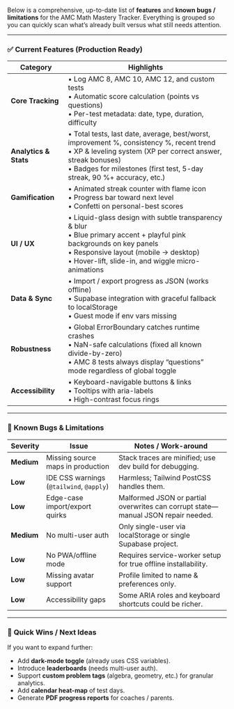 Below is a comprehensive, up-to-date list of **features** and **known bugs / limitations** for the AMC Math Mastery Tracker. Everything is grouped so you can quickly scan what’s already built versus what still needs attention.

---

### ✅ **Current Features (Production Ready)**

| Category | Highlights |
|---|---|
| **Core Tracking** | • Log AMC 8, AMC 10, AMC 12, and custom tests  <br>• Automatic score calculation (points vs questions) <br>• Per-test metadata: date, type, duration, difficulty |
| **Analytics & Stats** | • Total tests, last date, average, best/worst, improvement %, consistency %, recent trend <br>• XP & leveling system (XP per correct answer, streak bonuses) <br>• Badges for milestones (first test, 5-day streak, 90 %+ accuracy, etc.) |
| **Gamification** | • Animated streak counter with flame icon <br>• Progress bar toward next level <br>• Confetti on personal-best scores |
| **UI / UX** | • Liquid-glass design with subtle transparency & blur <br>• Blue primary accent + playful pink backgrounds on key panels <br>• Responsive layout (mobile → desktop) <br>• Hover-lift, slide-in, and wiggle micro-animations |
| **Data & Sync** | • Import / export progress as JSON (works offline) <br>• Supabase integration with graceful fallback to localStorage <br>• Guest mode if env vars missing |
| **Robustness** | • Global ErrorBoundary catches runtime crashes <br>• NaN-safe calculations (fixed all known divide-by-zero) <br>• AMC 8 tests always display “questions” mode regardless of global toggle |
| **Accessibility** | • Keyboard-navigable buttons & links <br>• Tooltips with aria-labels <br>• High-contrast focus rings |

---

### 🚧 **Known Bugs & Limitations**

| Severity | Issue | Notes / Work-around |
|---|---|---|
| **Medium** | Missing source maps in production | Stack traces are minified; use dev build for debugging. |
| **Low** | IDE CSS warnings (`@tailwind`, `@apply`) | Harmless; Tailwind PostCSS handles them. |
| **Low** | Edge-case import/export quirks | Malformed JSON or partial overwrites can corrupt state—manual JSON repair needed. |
| **Medium** | No multi-user auth | Only single-user via localStorage or single Supabase project. |
| **Low** | No PWA/offline mode | Requires service-worker setup for true offline installability. |
| **Low** | Missing avatar support | Profile limited to name & preferences only. |
| **Low** | Accessibility gaps | Some ARIA roles and keyboard shortcuts could be richer. |

---

### 🚀 **Quick Wins / Next Ideas**
If you want to expand further:
- Add **dark-mode toggle** (already uses CSS variables).  
- Introduce **leaderboards** (needs multi-user auth).  
- Support **custom problem tags** (algebra, geometry, etc.) for granular analytics.  
- Add **calendar heat-map** of test days.  
- Generate **PDF progress reports** for coaches / parents.

